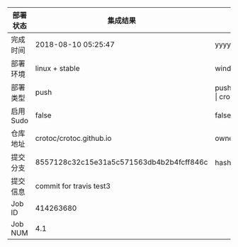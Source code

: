 部署状态 | 集成结果 | 参考值
---|---|---
完成时间 | 2018-08-10 05:25:47 | yyyy-mm-dd hh:mm:ss
部署环境 | linux + stable | window \| linux + stable
部署类型 | push | push \| pull_request \| api \| cron
启用Sudo | false | false \| true
仓库地址 | crotoc/crotoc.github.io | owner_name/repo_name
提交分支 | 8557128c32c15e31a5c571563db4b2b4fcff846c | hash 16位
提交信息 | commit for travis test3 |
Job ID   | 414263680 |
Job NUM  | 4.1 |

